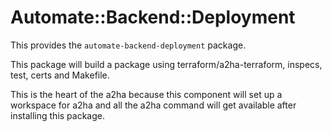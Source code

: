 # Automate::Backend::Deployment

This provides the `automate-backend-deployment` package. 

This package will build a package using terraform/a2ha-terraform, inspecs, test, certs and Makefile. 

This is the heart of the a2ha because this component will set up a workspace for a2ha and all the a2ha command will get available after installing this package. 


